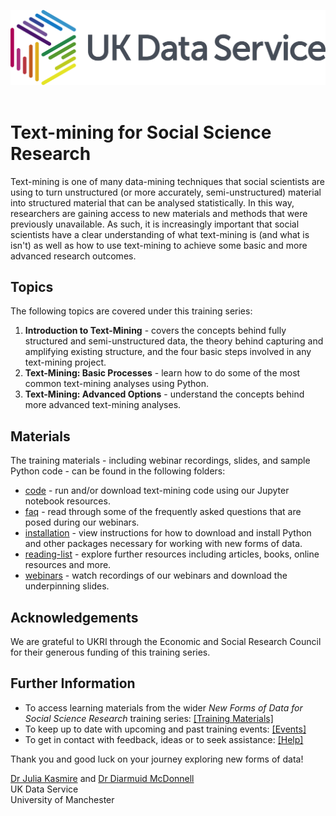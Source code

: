 ![UKDS Logo](./code/images/UKDS_Logos_Col_Grey_300dpi.png)<br>
<br>
# Text-mining for Social Science Research

Text-mining is one of many data-mining techniques that social scientists are using to turn unstructured (or more accurately, semi-unstructured) material into structured material that can be analysed statistically. In this way, researchers are gaining access to new materials and methods that were previously unavailable. As such, it is increasingly important that social scientists have a clear understanding of what text-mining is (and what is isn't) as well as how to use text-mining to achieve some basic and more advanced research outcomes.

## Topics

The following topics are covered under this training series:
1. **Introduction to Text-Mining** - covers the concepts behind fully structured and semi-unstructured data, the theory behind capturing and amplifying existing structure, and the four basic steps involved in any text-mining project. 
2. **Text-Mining: Basic Processes** - learn how to do some of the most common text-mining analyses using Python.  
3. **Text-Mining: Advanced Options** - understand the concepts behind more advanced text-mining analyses.

## Materials

The training materials - including webinar recordings, slides, and sample Python code - can be found in the following folders:
* [code](./code) - run and/or download text-mining code using our Jupyter notebook resources.
* [faq]() - read through some of the frequently asked questions that are posed during our webinars.
* [installation](./installation) - view instructions for how to download and install Python and other packages necessary for working with new forms of data.
* [reading-list]() - explore further resources including articles, books, online resources and more.
* [webinars](./webinars) - watch recordings of our webinars and download the underpinning slides.

## Acknowledgements

We are grateful to UKRI through the Economic and Social Research Council for their generous funding of this training series.

## Further Information

* To access learning materials from the wider *New Forms of Data for Social Science Research* training series: <a href="https://github.com/UKDataServiceOpen/new-forms-of-data" target=_blank>[Training Materials]</a>
* To keep up to date with upcoming and past training events: <a href="https://ukdataservice.ac.uk/news-and-events/events" target=_blank>[Events]</a>
* To get in contact with feedback, ideas or to seek assistance: <a href="https://ukdataservice.ac.uk/help.aspx" target=_blank>[Help]</a>

Thank you and good luck on your journey exploring new forms of data! <br>

<a href="https://www.research.manchester.ac.uk/portal/julia.kasmire.html" target=_blank>Dr Julia Kasmire</a> and <a href="https://www.research.manchester.ac.uk/portal/diarmuid.mcdonnell.html" target=_blank>Dr Diarmuid McDonnell</a> <br />
UK Data Service  <br />
University of Manchester <br />
